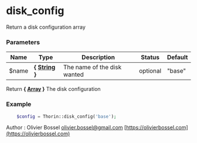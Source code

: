 # disk_config

Return a disk configuration array


### Parameters
Name  |  Type  |  Description  |  Status  |  Default
------------  |  ------------  |  ------------  |  ------------  |  ------------
$name  |  **{ [String](http://php.net/manual/en/language.types.string.php) }**  |  The name of the disk wanted  |  optional  |  "base"

Return **{ [Array](http://php.net/manual/en/language.types.array.php) }** The disk configuration

### Example
```php
	$config = Thorin::disk_config('base');
```
Author : Olivier Bossel [olivier.bossel@gmail.com](mailto:olivier.bossel@gmail.com) [https://olivierbossel.com](https://olivierbossel.com)